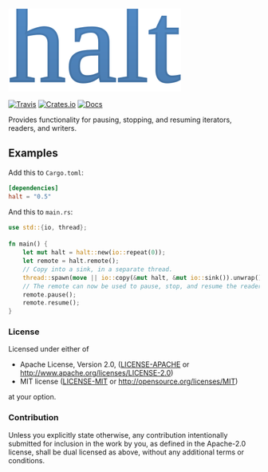 ![nyx](https://raw.githubusercontent.com/evenorog/halt/master/halt.svg?sanitize=true)

[![Travis](https://api.travis-ci.com/evenorog/halt.svg?branch=master)](https://travis-ci.com/evenorog/halt)
[![Crates.io](https://img.shields.io/crates/v/halt.svg)](https://crates.io/crates/halt)
[![Docs](https://docs.rs/halt/badge.svg)](https://docs.rs/halt)

Provides functionality for pausing, stopping, and resuming iterators, readers, and writers.

## Examples

Add this to `Cargo.toml`:

```toml
[dependencies]
halt = "0.5"
```

And this to `main.rs`:

```rust
use std::{io, thread};

fn main() {
    let mut halt = halt::new(io::repeat(0));
    let remote = halt.remote();
    // Copy into a sink, in a separate thread.
    thread::spawn(move || io::copy(&mut halt, &mut io::sink()).unwrap());
    // The remote can now be used to pause, stop, and resume the reader from the main thread.
    remote.pause();
    remote.resume();
}
```

### License

Licensed under either of

 * Apache License, Version 2.0, ([LICENSE-APACHE](LICENSE-APACHE) or http://www.apache.org/licenses/LICENSE-2.0)
 * MIT license ([LICENSE-MIT](LICENSE-MIT) or http://opensource.org/licenses/MIT)

at your option.

### Contribution

Unless you explicitly state otherwise, any contribution intentionally submitted
for inclusion in the work by you, as defined in the Apache-2.0 license, shall be dual licensed as above, without any
additional terms or conditions.
